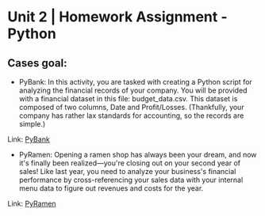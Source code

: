 # Unit 2 | Homework Assignment - Python

## Cases goal:

* PyBank:
In this activity, you are tasked with creating a Python script for analyzing the financial records of your company. You will be provided with a financial dataset in this file: budget_data.csv. This dataset is composed of two columns, Date and Profit/Losses. (Thankfully, your company has rather lax standards for accounting, so the records are simple.)

Link: [PyBank](https://github.com/xfdobs/python-homework/tree/master/PyBank)


* PyRamen: 
Opening a ramen shop has always been your dream, and now it's finally been realized––you're closing out on your second year of sales! Like last year, you need to analyze your business's financial performance by cross-referencing your sales data with your internal menu data to figure out revenues and costs for the year.

Link: [PyRamen](https://github.com/xfdobs/python-homework/tree/master/PyRamen)